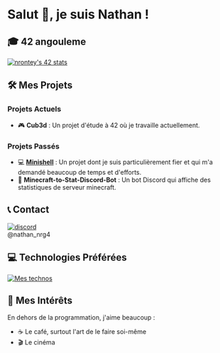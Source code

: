 # Salut 👋, je suis Nathan !

## 🎓 42 angouleme
[![nrontey's 42 stats](https://badge.mediaplus.ma/starryblue/nrontey?1337Badge=off&UM6P=off)](https://github.com/oakoudad/badge42)

## 🛠️ Mes Projets

### Projets Actuels
- 🎮 **Cub3d** : Un projet d'étude à 42 où je travaille actuellement.

### Projets Passés
- 💻 [**Minishell**](https://github.com/Rockmard/minisHELL) : Un projet dont je suis particulièrement fier et qui m'a demandé beaucoup de temps et d'efforts.
- 🤖 **Minecraft-to-Stat-Discord-Bot** : Un bot Discord qui affiche des statistiques de serveur minecraft.

## 📞 Contact
[![discord](https://skillicons.dev/icons?i=discord)](https://skillicons.dev) </br>
@nathan_nrg4

## 💻 Technologies Préférées
[![Mes technos](https://skillicons.dev/icons?i=c,cpp,git,nginx,premiere,linux,vim,linux,python,flask,vscode)](https://skillicons.dev)

## 🌟 Mes Intérêts

En dehors de la programmation, j'aime beaucoup :
- ☕ Le café, surtout l'art de le faire soi-même
- 🎬 Le cinéma
